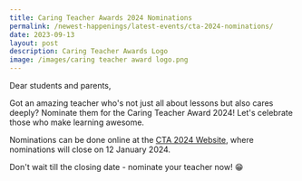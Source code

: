 ```yaml
---
title: Caring Teacher Awards 2024 Nominations
permalink: /newest-happenings/latest-events/cta-2024-nominations/
date: 2023-09-13
layout: post
description: Caring Teacher Awards Logo
image: /images/caring teacher award logo.png
---
```

Dear students and parents,

Got an amazing teacher who's not just all about lessons but also cares deeply? Nominate them for the Caring Teacher Award 2024! Let's celebrate those who make learning awesome. 

Nominations can be done online at the [CTA 2024 Website](https://www.cta.nie.edu.sg/), where nominations will close on 12 January 2024. 

Don't wait till the closing date - nominate your teacher now! 😁